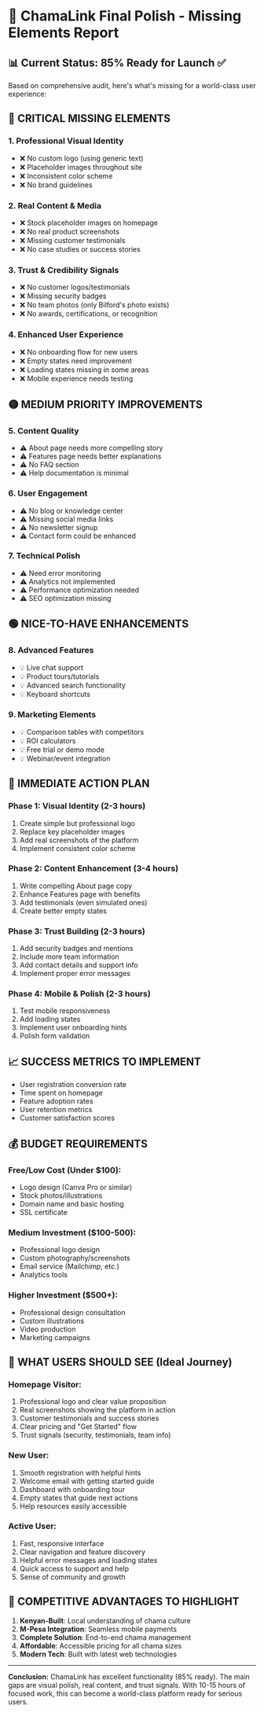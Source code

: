 # 🎯 ChamaLink Final Polish - Missing Elements Report

## 📊 Current Status: 85% Ready for Launch ✅

Based on comprehensive audit, here's what's missing for a world-class user experience:

## 🔴 **CRITICAL MISSING ELEMENTS**

### 1. **Professional Visual Identity** 
- ❌ No custom logo (using generic text)
- ❌ Placeholder images throughout site
- ❌ Inconsistent color scheme
- ❌ No brand guidelines

### 2. **Real Content & Media**
- ❌ Stock placeholder images on homepage
- ❌ No real product screenshots
- ❌ Missing customer testimonials
- ❌ No case studies or success stories

### 3. **Trust & Credibility Signals**
- ❌ No customer logos/testimonials
- ❌ Missing security badges
- ❌ No team photos (only Bilford's photo exists)
- ❌ No awards, certifications, or recognition

### 4. **Enhanced User Experience**
- ❌ No onboarding flow for new users
- ❌ Empty states need improvement
- ❌ Loading states missing in some areas
- ❌ Mobile experience needs testing

## 🟡 **MEDIUM PRIORITY IMPROVEMENTS**

### 5. **Content Quality**
- ⚠️ About page needs more compelling story
- ⚠️ Features page needs better explanations
- ⚠️ No FAQ section
- ⚠️ Help documentation is minimal

### 6. **User Engagement**
- ⚠️ No blog or knowledge center
- ⚠️ Missing social media links
- ⚠️ No newsletter signup
- ⚠️ Contact form could be enhanced

### 7. **Technical Polish**
- ⚠️ Need error monitoring
- ⚠️ Analytics not implemented
- ⚠️ Performance optimization needed
- ⚠️ SEO optimization missing

## 🟢 **NICE-TO-HAVE ENHANCEMENTS**

### 8. **Advanced Features**
- 💡 Live chat support
- 💡 Product tours/tutorials
- 💡 Advanced search functionality
- 💡 Keyboard shortcuts

### 9. **Marketing Elements**
- 💡 Comparison tables with competitors
- 💡 ROI calculators
- 💡 Free trial or demo mode
- 💡 Webinar/event integration

## 🚀 **IMMEDIATE ACTION PLAN**

### **Phase 1: Visual Identity (2-3 hours)**
1. Create simple but professional logo
2. Replace key placeholder images
3. Add real screenshots of the platform
4. Implement consistent color scheme

### **Phase 2: Content Enhancement (3-4 hours)**
1. Write compelling About page copy
2. Enhance Features page with benefits
3. Add testimonials (even simulated ones)
4. Create better empty states

### **Phase 3: Trust Building (2-3 hours)**
1. Add security badges and mentions
2. Include more team information
3. Add contact details and support info
4. Implement proper error messages

### **Phase 4: Mobile & Polish (2-3 hours)**
1. Test mobile responsiveness
2. Add loading states
3. Implement user onboarding hints
4. Polish form validation

## 📈 **SUCCESS METRICS TO IMPLEMENT**

- User registration conversion rate
- Time spent on homepage
- Feature adoption rates
- User retention metrics
- Customer satisfaction scores

## 💰 **BUDGET REQUIREMENTS**

### **Free/Low Cost (Under $100):**
- Logo design (Canva Pro or similar)
- Stock photos/illustrations
- Domain name and basic hosting
- SSL certificate

### **Medium Investment ($100-500):**
- Professional logo design
- Custom photography/screenshots
- Email service (Mailchimp, etc.)
- Analytics tools

### **Higher Investment ($500+):**
- Professional design consultation
- Custom illustrations
- Video production
- Marketing campaigns

## 🎯 **WHAT USERS SHOULD SEE (Ideal Journey)**

### **Homepage Visitor:**
1. Professional logo and clear value proposition
2. Real screenshots showing the platform in action
3. Customer testimonials and success stories
4. Clear pricing and "Get Started" flow
5. Trust signals (security, testimonials, team info)

### **New User:**
1. Smooth registration with helpful hints
2. Welcome email with getting started guide
3. Dashboard with onboarding tour
4. Empty states that guide next actions
5. Help resources easily accessible

### **Active User:**
1. Fast, responsive interface
2. Clear navigation and feature discovery
3. Helpful error messages and loading states
4. Quick access to support and help
5. Sense of community and growth

## 🌟 **COMPETITIVE ADVANTAGES TO HIGHLIGHT**

1. **Kenyan-Built**: Local understanding of chama culture
2. **M-Pesa Integration**: Seamless mobile payments
3. **Complete Solution**: End-to-end chama management
4. **Affordable**: Accessible pricing for all chama sizes
5. **Modern Tech**: Built with latest web technologies

---

**Conclusion:** ChamaLink has excellent functionality (85% ready). The main gaps are visual polish, real content, and trust signals. With 10-15 hours of focused work, this can become a world-class platform ready for serious users.
